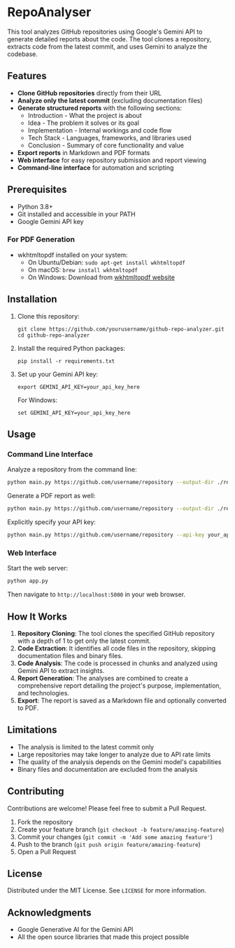 # RepoAnalyser 

This tool analyzes GitHub repositories using Google's Gemini API to generate detailed reports about the code. The tool clones a repository, extracts code from the latest commit, and uses Gemini to analyze the codebase.

## Features

- **Clone GitHub repositories** directly from their URL
- **Analyze only the latest commit** (excluding documentation files)
- **Generate structured reports** with the following sections:
  - Introduction - What the project is about
  - Idea - The problem it solves or its goal
  - Implementation - Internal workings and code flow
  - Tech Stack - Languages, frameworks, and libraries used
  - Conclusion - Summary of core functionality and value
- **Export reports** in Markdown and PDF formats
- **Web interface** for easy repository submission and report viewing
- **Command-line interface** for automation and scripting

## Prerequisites

- Python 3.8+
- Git installed and accessible in your PATH
- Google Gemini API key

### For PDF Generation

- wkhtmltopdf installed on your system:
  - On Ubuntu/Debian: `sudo apt-get install wkhtmltopdf`
  - On macOS: `brew install wkhtmltopdf`
  - On Windows: Download from [wkhtmltopdf website](https://wkhtmltopdf.org/downloads.html)

## Installation

1. Clone this repository:
   ```
   git clone https://github.com/yourusername/github-repo-analyzer.git
   cd github-repo-analyzer
   ```

2. Install the required Python packages:
   ```
   pip install -r requirements.txt
   ```

3. Set up your Gemini API key:
   ```
   export GEMINI_API_KEY=your_api_key_here
   ```
   
   For Windows:
   ```
   set GEMINI_API_KEY=your_api_key_here
   ```

## Usage

### Command Line Interface

Analyze a repository from the command line:

```bash
python main.py https://github.com/username/repository --output-dir ./reports
```

Generate a PDF report as well:

```bash
python main.py https://github.com/username/repository --output-dir ./reports --pdf
```

Explicitly specify your API key:

```bash
python main.py https://github.com/username/repository --api-key your_api_key_here
```

### Web Interface

Start the web server:

```bash
python app.py
```

Then navigate to `http://localhost:5000` in your web browser.

## How It Works

1. **Repository Cloning**: The tool clones the specified GitHub repository with a depth of 1 to get only the latest commit.
2. **Code Extraction**: It identifies all code files in the repository, skipping documentation files and binary files.
3. **Code Analysis**: The code is processed in chunks and analyzed using Gemini API to extract insights.
4. **Report Generation**: The analyses are combined to create a comprehensive report detailing the project's purpose, implementation, and technologies.
5. **Export**: The report is saved as a Markdown file and optionally converted to PDF.

## Limitations

- The analysis is limited to the latest commit only
- Large repositories may take longer to analyze due to API rate limits
- The quality of the analysis depends on the Gemini model's capabilities
- Binary files and documentation are excluded from the analysis

## Contributing

Contributions are welcome! Please feel free to submit a Pull Request.

1. Fork the repository
2. Create your feature branch (`git checkout -b feature/amazing-feature`)
3. Commit your changes (`git commit -m 'Add some amazing feature'`)
4. Push to the branch (`git push origin feature/amazing-feature`)
5. Open a Pull Request

## License

Distributed under the MIT License. See `LICENSE` for more information.

## Acknowledgments

- Google Generative AI for the Gemini API
- All the open source libraries that made this project possible